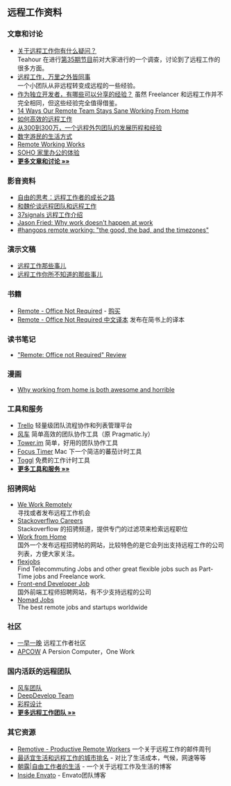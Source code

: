 ## 远程工作资料

### 文章和讨论

 - [关于远程工作你有什么疑问？](https://ruby-china.org/topics/14758)  
   Teahour 在进行[第35期节目](http://teahour.fm/2013/10/21/talking-remote-work-with-allen-wei.html)前对大家进行的一个调查，讨论到了远程工作的很多方面。
 - [远程工作，万里之外皆同事](http://www.jianshu.com/p/6bccfde32ed8)  
   一个小团队从非远程转变成远程的一些经验。
 - [作为独立开发者，有哪些可以分享的经验？](http://zhi.hu/6UOH)
   虽然 Freelancer 和远程工作并不完全相同，但这些经验完全值得借鉴。
 - [14 Ways Our Remote Team Stays Sane Working From Home](https://www.groovehq.com/blog/staying-sane-working-solo)
 - [如何高效的远程工作](http://yizaoyiwan.com/discussion/72/)
 - [从300到300万，一个远程外包团队的发展历程和经验](http://yizaoyiwan.com/discussion/79/%E4%BB%8E300%E5%88%B0300%E4%B8%87-%E4%B8%80%E4%B8%AA%E8%BF%9C%E7%A8%8B%E5%A4%96%E5%8C%85%E5%9B%A2%E9%98%9F%E7%9A%84%E5%8F%91%E5%B1%95%E5%8E%86%E7%A8%8B%E5%92%8C%E7%BB%8F%E9%AA%8C/p1)
 - [数字游民的生活方式](http://yizaoyiwan.com/discussion/46/)
 - [Remote Working Works](http://www.infoq.com/cn/articles/remote-working-works)
 - [SOHO 家里办公的体验](http://yafeilee.me/blogs/5357caa16c69344c0c0b0000)
 - [**更多文章和讨论 »»**](articles.md)

### 影音资料

 - [自由的思考：远程工作者的成长之路](http://teahour.fm/2014/11/25/thoughts-about-remote-life.html)
 - [和魏伦谈远程团队和远程工作](http://teahour.fm/2013/10/21/talking-remote-work-with-allen-wei.html)
 - [37signals 远程工作介绍](http://v.youku.com/v_show/id_XNjI1MzQzNTg0.html)
 - [Jason Fried: Why work doesn't happen at work](http://www.youtube.com/watch?feature=player_embedded&v=5XD2kNopsUs)
 - [#hangops remote working: "the good, the bad, and the timezones"](http://www.youtube.com/watch?v=xMxQRUrbttY&feature=youtu.be)
 
### 演示文稿

 - [远程工作那些事儿](https://speakerdeck.com/yorzi/yuan-cheng-gong-zuo-na-xie-shi-er)
 - [远程工作你所不知道的那些事儿](http://vdisk.weibo.com/s/zby-x0TZj2PEy/1378093426)

### 书籍

 - [Remote - Office Not Required](http://37signals.com/remote) - [购买](http://www.amazon.com/Remote-Office-Not-Required/dp/0804137501)
 - [Remote - Office Not Required 中文译本](http://jianshu.io/notebooks/41672/latest) 发布在简书上的译本

### 读书笔记

 - ["Remote: Office not Required" Review](http://robertgreiner.com/2013/11/remote-office-not-required-review/)

### 漫画

 - [Why working from home is both awesome and horrible](http://theoatmeal.com/comics/working_home)

### 工具和服务

 - [Trello](https://trello.com/) 轻量级团队流程协作和列表管理平台
 - [风车](https://fengche.co/) 简单高效的团队协作工具（原 Pragmatic.ly）
 - [Tower.im](https://tower.im/) 简单，好用的团队协作工具
 - [Focus Timer](http://goo.gl/607XJa) Mac 下一个简洁的蕃茄计时工具
 - [Toggl](https://toggl.com/) 免费的工作计时工具
 - [**更多工具和服务 »»**](tools.md)

### 招骋网站
 - [We Work Remotely](https://weworkremotely.com/)  
   寻找或者发布远程工作机会
 - [Stackoverflwo Careers](http://careers.stackoverflow.com/jobs?allowsremote=true)  
   Stackoverflow 的招骋频道，提供专门的过滤项来检索远程职位
 - [Work from Home](https://www.wfh.io/)  
   国外一个发布远程招骋帖的网站，比较特色的是它会列出支持远程工作的公司列表，方便大家关注。
 - [flexjobs](http://www.flexjobs.com/)  
   Find Telecommuting Jobs and other great flexible jobs
   such as Part-Time jobs and Freelance work.
 - [Front-end Developer Job](http://frontenddeveloperjob.com/)  
   国外前端工程师招聘网站，有不少支持远程的公司
 - [Nomad Jobs](http://nomadjobs.io/)  
   The best remote jobs and startups worldwide

### 社区

 - [一早一晚](http://yizaoyiwan.com/) 远程工作者社区
 - [APCOW](http://www.apcow.com) A Persion Computer，One Work

### 国内活跃的远程团队

 - [风车团队](https://fengcheco.com/about)
 - [DeepDevelop Team](http://deepdevelop.com/)
 - [彩程设计](https://tower.im/about_us)
 - [**更多远程工作团队 »»**](teams.md)

### 其它资源

- [Remotive - Productive Remote Workers](https://remoteworking.curated.co/) 一个关于远程工作的邮件周刊
- [最适宜生活和远程工作的城市排名](http://nomadlist.io/) - 对比了生活成本，气候，网速等等
- [朝露|自由工作者的生活](http://www.littledew.com/) - 一个关于远程工作及生活的博客
- [Inside Envato](http://inside.envato.com/) - Envato团队博客


